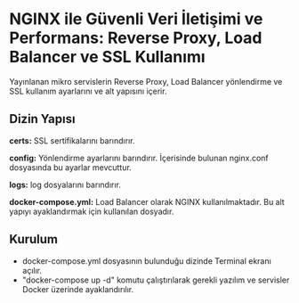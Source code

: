 NGINX ile Güvenli Veri İletişimi ve Performans: Reverse Proxy, Load Balancer ve SSL Kullanımı
===============

Yayınlanan mikro servislerin Reverse Proxy, Load Balancer yönlendirme ve SSL kullanım ayarlarını ve alt yapısını içerir.

## Dizin Yapısı

**certs:** SSL sertifikalarını barındırır.

**config:** Yönlendirme ayarlarını barındırır. İçerisinde bulunan nginx.conf dosyasında bu ayarlar mevcuttur.

**logs:** log dosyalarını barındırır.

**docker-compose.yml:** Load Balancer olarak NGINX kullanılmaktadır. Bu alt yapıyı ayaklandırmak için kullanılan dosyadır.

## Kurulum

- docker-compose.yml dosyasının bulunduğu dizinde Terminal ekranı açılır.
- "docker-compose up -d" komutu çalıştırılarak gerekli yazılım ve servisler Docker üzerinde ayaklandırılır.